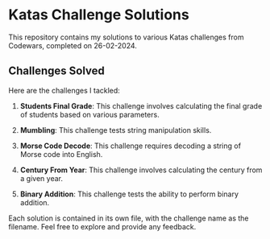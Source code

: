 # Katas Challenge Solutions

This repository contains my solutions to various Katas challenges from Codewars, completed on 26-02-2024.

## Challenges Solved

Here are the challenges I tackled:

1. **Students Final Grade**: This challenge involves calculating the final grade of students based on various parameters.

2. **Mumbling**: This challenge tests string manipulation skills.

3. **Morse Code Decode**: This challenge requires decoding a string of Morse code into English.

4. **Century From Year**: This challenge involves calculating the century from a given year.

5. **Binary Addition**: This challenge tests the ability to perform binary addition.

Each solution is contained in its own file, with the challenge name as the filename. Feel free to explore and provide any feedback.
